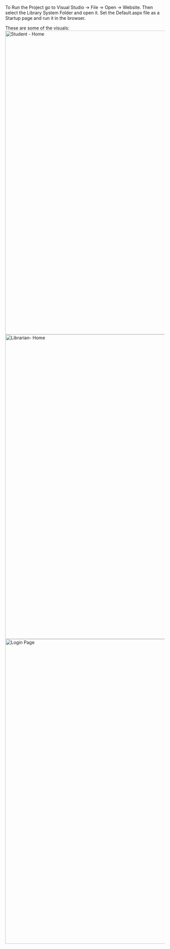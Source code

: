 To Run the Project go to Visual Studio -> File -> Open -> Website. Then select the Library System Folder and open it. Set the Default.aspx file as a Startup page and run it in the browser.

These are some of the visuals:
<img width="956" alt="Student - Home" src="https://github.com/user-attachments/assets/bac531ef-72e8-4e3a-b91c-fa8bed3b2a31" />
<img width="959" alt="Librarian- Home" src="https://github.com/user-attachments/assets/a751d305-22bc-48b9-88ad-4b635678036b" />
<img width="959" alt="Login Page" src="https://github.com/user-attachments/assets/b22b5300-257e-4a89-8aec-c02f547a37eb" />
